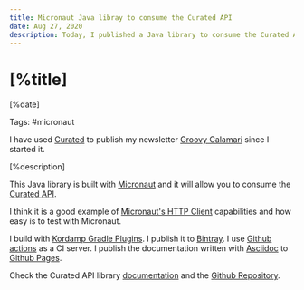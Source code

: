 ```yaml
---
title: Micronaut Java libray to consume the Curated API
date: Aug 27, 2020
description: Today, I published a Java library to consume the Curated API. It is built with Micronaut and you can use it in a Micronaut app or as a standalone library.
---
```


# [%title]

[%date]

Tags: #micronaut

I have used [Curated](https://curated.co) to publish my newsletter [Groovy Calamari](http://groovycalamari.com) since I started it. 

[%description]

This Java library is built with [Micronaut](https://micronaut.io) and it will allow you to consume the [Curated API](http://support.curated.co/integrations/getting-started-with-the-curated-api/).

I think it is a good example of [Micronaut's HTTP Client](https://docs.micronaut.io/latest/guide/index.html#httpClient) capabilities and how easy is to test with Micronaut.

I build with [Kordamp Gradle Plugins](https://kordamp.org/kordamp-gradle-plugins/). I publish it to [Bintray](https://bintray.com/beta/#/groovycalamari/maven/curatedapi). I use [Github actions](https://github.com/features/actions) as a CI server. I publish the documentation written with [Asciidoc](https://asciidoctor.org/docs/what-is-asciidoc/) to [Github Pages](https://pages.github.com).

Check the Curated API library [documentation](https://github.com/sdelamo/curatedapi) and the [Github Repository](https://github.com/sdelamo/curatedapi).